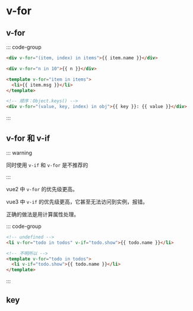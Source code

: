 # v-for

## v-for

::: code-group

```html [arr]
<div v-for="(item, index) in items">{{ item.name }}</div>

<div v-for="n in 10">{{ n }}</div>

<template v-for="item in items">
  <li>{{ item.msg }}</li>
</template>
```

```html [obj]
<!-- 顺序：Object.keys() -->
<div v-for="(value, key, index) in obj">{{ key }}: {{ value }}</div>
```

:::

## v-for 和 v-if

::: warning

同时使用 `v-if` 和 `v-for` 是不推荐的

:::

vue2 中 `v-for` 的优先级更高。

vue3 中 `v-if` 的优先级更高，它甚至无法访问到实例，报错。

正确的做法是用计算属性处理。

::: code-group

```html [vue3]
<!-- undefined -->
<li v-for="todo in todos" v-if="todo.show">{{ todo.name }}</li>

<!-- 不明所以 -->
<template v-for="todo in todos">
  <li v-if="todo.show">{{ todo.name }}</li>
</template>
```

:::

## key
